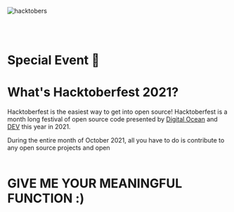 ![hacktobers](https://hacktoberfest.digitalocean.com/_nuxt/img/logo-hacktoberfest-full.f42e3b1.svg)

\
<br />

# Special Event :tada:

# What's Hacktoberfest 2021?

Hacktoberfest is the easiest way to get into open source! Hacktoberfest is a month long festival of open source code presented by [Digital Ocean](https://www.digitalocean.com/) and [DEV](https://dev.to/) this year in 2021.

During the entire month of October 2021, all you have to do is contribute to any open source projects and open
\
<br />
# GIVE ME YOUR MEANINGFUL FUNCTION :)
